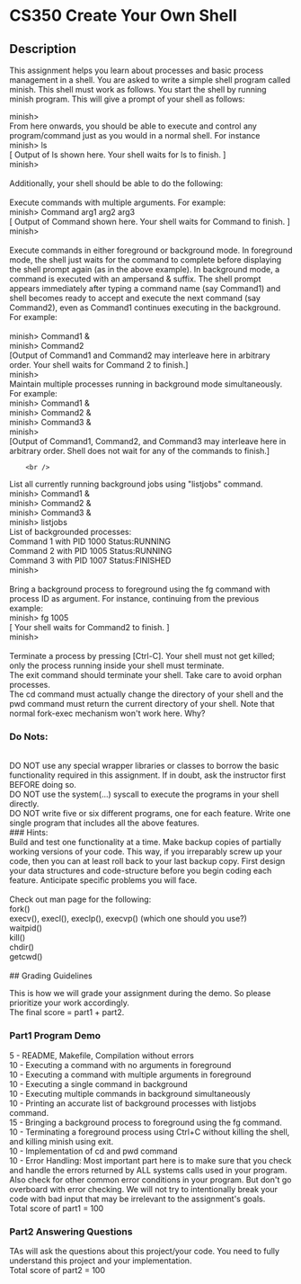 # CS350 Create Your Own Shell

## Description

This assignment helps you learn about processes and basic process management in a shell. You are asked to write a simple shell program called minish. This shell must work as follows. You start the shell by running minish program. This will give a prompt of your shell as follows:

minish> <br />
From here onwards, you should be able to execute and control any program/command just as you would in a normal shell. For instance<br />
minish> ls <br />
[ Output of ls shown here. Your shell waits for ls to finish. ]<br />
minish> <br />
<br />
Additionally, your shell should be able to do the following:<br />
<br />
Execute commands with multiple arguments. For example:<br />
		minish> Command arg1 arg2 arg3 <br />
		[ Output of Command shown here. Your shell waits for Command to finish. ] <br />
		minish> <br />
		<br />
Execute commands in either foreground or background mode. In foreground mode, the shell just waits for the command to complete before displaying the shell prompt again (as in the above example). In background mode, a command is executed with an ampersand & suffix. The shell prompt appears immediately after typing a command name (say Command1) and shell becomes ready to accept and execute the next command (say Command2), even as Command1 continues executing in the background. For example: <br /> <br />
		minish> Command1 & <br />
		minish> Command2 <br />
		[Output of Command1 and Command2 may interleave here in arbitrary order. Your shell waits for Command 2 to finish.] <br />
		minish> <br />
Maintain multiple processes running in background mode simultaneously. For example: <br />
		minish> Command1 & <br />
		minish> Command2 & <br />
		minish> Command3 & <br />
		minish> <br />
		[Output of Command1, Command2, and Command3 may interleave here in arbitrary order. Shell does not wait for any of the commands to finish.] <br />

		<br />
List all currently running background jobs using "listjobs" command.<br />
		minish> Command1 & <br />
		minish> Command2 & <br />
		minish> Command3 & <br />
		minish> listjobs <br />
		List of backgrounded processes:  <br />
		Command 1 with PID 1000 Status:RUNNING  <br />
		Command 2 with PID 1005 Status:RUNNING  <br />
		Command 3 with PID 1007 Status:FINISHED  <br />
		minish>  <br />
		 <br />
Bring a background process to foreground using the fg command with process ID as argument. For instance, continuing from the previous example:  <br />
		minish> fg 1005  <br />
		[ Your shell waits for Command2 to finish. ]  <br />
		minish>  <br />
		 <br />
Terminate a process by pressing [Ctrl-C]. Your shell must not get killed; only the process running inside your shell must terminate.  <br />
The exit command should terminate your shell. Take care to avoid orphan processes. <br />
The cd command must actually change the directory of your shell and the pwd command must return the current directory of your shell. Note that normal fork-exec mechanism won't work here. Why?  <br />

### Do Nots:
 <br />
DO NOT use any special wrapper libraries or classes to borrow the basic functionality required in this assignment. If in doubt, ask the instructor first BEFORE doing so.  <br />
DO NOT use the system(...) syscall to execute the programs in your shell directly.  <br />
DO NOT write five or six different programs, one for each feature. Write one single program that includes all the above features.
 <br />
### Hints:
 <br />
Build and test one functionality at a time.
Make backup copies of partially working versions of your code. This way, if you irreparably screw up your code, then you can at least roll back to your last backup copy.
First design your data structures and code-structure before you begin coding each feature. Anticipate specific problems you will face.  <br />
 <br />
Check out man page for the following:  <br />
fork()  <br />
execv(), execl(), execlp(), execvp() (which one should you use?)  <br />
waitpid()  <br />
kill() <br />
chdir()  <br />
getcwd()  <br />
 <br />
## Grading Guidelines

This is how we will grade your assignment during the demo. So please prioritize your work accordingly.
 <br />
The final score = part1 + part2.
 <br />
### Part1 Program Demo

5 - README, Makefile, Compilation without errors  <br />
10 - Executing a command with no arguments in foreground  <br />
10 - Executing a command with multiple arguments in foreground  <br />
10 - Executing a single command in background  <br />
10 - Executing multiple commands in background simultaneously  <br />
10 - Printing an accurate list of background processes with listjobs command.  <br />
15 - Bringing a background process to foreground using the fg command.  <br />
10 - Terminating a foreground process using Ctrl+C without killing the shell, and killing minish using exit.  <br />
10 - Implementation of cd and pwd command  <br />
10 - Error Handling: Most important part here is to make sure that you check and handle the errors returned by ALL systems calls used in your program. Also check for other common error conditions in your program. But don't go overboard with error checking. We will not try to intentionally break your code with bad input that may be irrelevant to the assignment's goals.
 <br />
Total score of part1 = 100

### Part2 Answering Questions

TAs will ask the questions about this project/your code. You need to fully understand this project and your implementation.  <br />
Total score of part2 = 100
